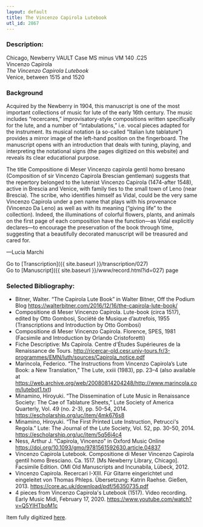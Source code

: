 ```yaml
---
layout: default
title: The Vincenzo Capirola Lutebook
utl_id: 2867
---
```


###  Description:

Chicago, Newberry VAULT Case MS minus VM 140 .C25<br>
Vincenzo Capirola<br>
_The Vincenzo Capirola Lutebook_<br>
Venice, between 1515 and 1520

### Background

Acquired by the Newberry in 1904, this manuscript is one of the most important collections of music for lute of the early 16th century. The music includes “recercares,” improvisatory-style compositions written specifically for the lute, and a number of “intabulations,” i.e. vocal pieces adapted for the instrument. Its musical notation (a so-called “Italian lute tablature”) provides a mirror image of the left-hand position on the fingerboard. The manuscript opens with an introduction that deals with tuning, playing, and interpreting the notational signs (the pages digitized on this website) and reveals its clear educational purpose.

The title Compositione di Meser Vincenzo capirola gentil homo bresano (Composition of sir Vincenzo Capirola Brescian gentleman) suggests that the repertory belonged to the lutenist Vincenzo Capirola (1474-after 1548), active in Brescia and Venice, with family ties to the small town of Leno (near Brescia). The scribe, who identifies himself as Vidal, could be the very same Vincenzo Capirola under a pen name that plays with his provenance (Vincenzo Da Leno) as well as with its meaning (“giving life” to the collection). Indeed, the illuminations of colorful flowers, plants, and animals on the first page of each composition have the function—as Vidal explicitly declares—to encourage the preservation of the book through time, suggesting that a beautifully decorated manuscript will be treasured and cared for.

—Lucia Marchi

Go to [Transcription]({{ site.baseurl }}/transcription/027)<br>
Go to [Manuscript]({{ site.baseurl }}/www/record.html?id=027) page 

###  Selected Bibliography:

* Bitner, Walter. “The Capirola Lute Book” in Walter Bitner, Off the Podium Blog https://walterbitner.com/2016/12/16/the-capirola-lute-book/
* Compositione di Meser Vincenzo Capirola. Lute-book (circa 1517), edited by Otto Gombosi, Société de Musique d’autrefois, 1955 (Transcriptions and Introduction by Otto Gombosi)
* Compositione di Meser Vincenzo Capirola. Florence, SPES, 1981 (Facsimile and Introduction by Orlando Cristoforetti)
* Fiche Descriptive: Ms Capirola. Centre d'Études Supérieures de la Renaissance de Tours. http://ricercar-old.cesr.univ-tours.fr/3-programmes/EMN/luth/sources/Capirola_notice.pdf
* Marincola, Federico. “The Instructions from Vincenzo Capirola’s Lute Book: a New Translation,” The Lute, xxiii (1983), pp. 23–4 (also available at https://web.archive.org/web/20080814204248/http://www.marincola.com/lutebot1.txt)
* Minamino, Hiroyuki. “The Dissemination of Lute Music in Renaissance Society: The Cae of Tablature Sheets,” Lute Society of America Quarterly, Vol. 49 (no. 2-3), pp. 50-54, 2014. https://escholarship.org/uc/item/4mk676s8
* Minamino, Hiroyuki. “The First Printed Lute Instruction, Petrucci's Regola.” Lute: The Journal of the Lute Society, Vol. 52, pp. 30-50, 2014. https://escholarship.org/uc/item/5q56j4c4
* Ness, Arthur J. “Capirola, Vincenzo” in Oxford Music Online https://doi.org/10.1093/gmo/9781561592630.article.04837
* Vincenzo Capirola Lutebook. Compositione di Meser Vincenzo Capirola gentil homo Bresciano. Ca. 1517. [Ms Newberry Library, Chicago]. Facsimile Edition. OMI Old Manuscripts and Incunabila, Lübeck, 2012.
* Vincenzo Capirola. Recercari I-XIII. Für Gitarre eingerichtet und eingeleitet von Thomas Phleps. Übersetzung: Katrin Raehse. Gießen, 2013. https://core.ac.uk/download/pdf/56350735.pdf
* 4 pieces from Vincenzo Capirola's Lutebook (1517). Video recording. Early Music Midi, February 17, 2020. https://www.youtube.com/watch?v=Q5YIHTboM1c

Item fully digitized [here](http://collections.carli.illinois.edu/cdm/ref/collection/nby_music/id/1167).